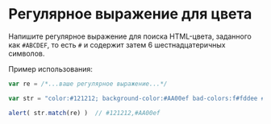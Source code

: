 # Регулярное выражение для цвета

Напишите регулярное выражение для поиска HTML-цвета, заданного как `#ABCDEF`, то есть `#` и содержит затем 6 шестнадцатеричных символов.

Пример использования:

```js run
var re = /*...ваше регулярное выражение...*/

var str = "color:#121212; background-color:#AA00ef bad-colors:f#fddee #fd2"

alert( str.match(re) )  // #121212,#AA00ef
```

